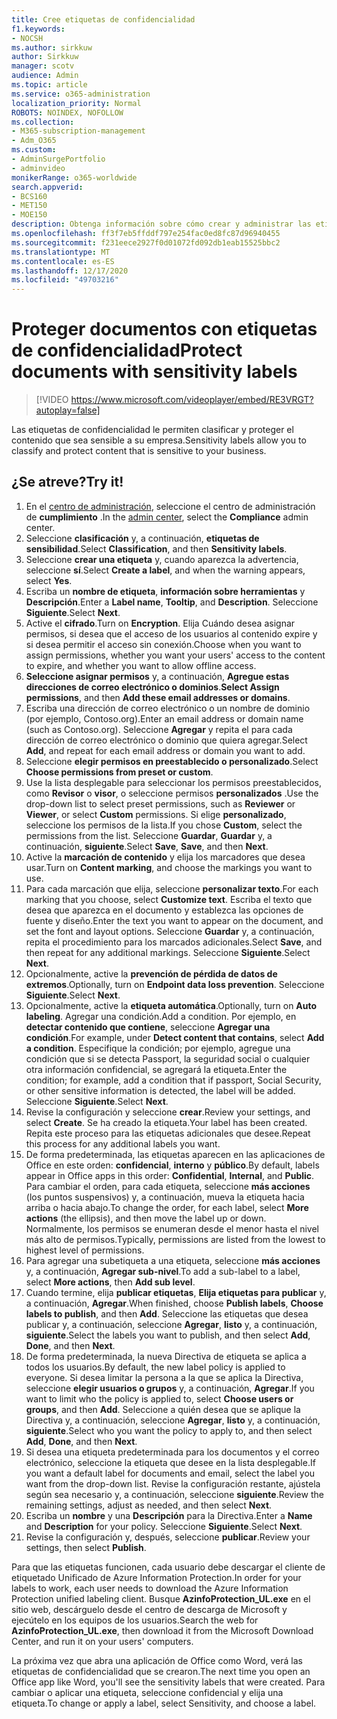 ```yaml
---
title: Cree etiquetas de confidencialidad
f1.keywords:
- NOCSH
ms.author: sirkkuw
author: Sirkkuw
manager: scotv
audience: Admin
ms.topic: article
ms.service: o365-administration
localization_priority: Normal
ROBOTS: NOINDEX, NOFOLLOW
ms.collection:
- M365-subscription-management
- Adm_O365
ms.custom:
- AdminSurgePortfolio
- adminvideo
monikerRange: o365-worldwide
search.appverid:
- BCS160
- MET150
- MOE150
description: Obtenga información sobre cómo crear y administrar las etiquetas de confidencialidad.
ms.openlocfilehash: ff3f7eb5ffddf797e254fac0ed8fc87d96940455
ms.sourcegitcommit: f231eece2927f0d01072fd092db1eab15525bbc2
ms.translationtype: MT
ms.contentlocale: es-ES
ms.lasthandoff: 12/17/2020
ms.locfileid: "49703216"
---
```

# <a name="protect-documents-with-sensitivity-labels"></a><span data-ttu-id="a152b-103">Proteger documentos con etiquetas de confidencialidad</span><span class="sxs-lookup"><span data-stu-id="a152b-103">Protect documents with sensitivity labels</span></span>

> [!VIDEO https://www.microsoft.com/videoplayer/embed/RE3VRGT?autoplay=false]

<span data-ttu-id="a152b-104">Las etiquetas de confidencialidad le permiten clasificar y proteger el contenido que sea sensible a su empresa.</span><span class="sxs-lookup"><span data-stu-id="a152b-104">Sensitivity labels allow you to classify and protect content that is sensitive to your business.</span></span>

## <a name="try-it"></a><span data-ttu-id="a152b-105">¿Se atreve?</span><span class="sxs-lookup"><span data-stu-id="a152b-105">Try it!</span></span>

1. <span data-ttu-id="a152b-106">En el [centro de administración](https://admin.microsoft.com), seleccione el centro de administración de **cumplimiento** .</span><span class="sxs-lookup"><span data-stu-id="a152b-106">In the [admin center](https://admin.microsoft.com), select the **Compliance** admin center.</span></span>
1. <span data-ttu-id="a152b-107">Seleccione **clasificación** y, a continuación, **etiquetas de sensibilidad**.</span><span class="sxs-lookup"><span data-stu-id="a152b-107">Select **Classification**, and then **Sensitivity labels**.</span></span>
1. <span data-ttu-id="a152b-108">Seleccione **crear una etiqueta** y, cuando aparezca la advertencia, seleccione **sí**.</span><span class="sxs-lookup"><span data-stu-id="a152b-108">Select **Create a label**, and when the warning appears, select **Yes**.</span></span>
1. <span data-ttu-id="a152b-109">Escriba un **nombre de etiqueta**, **información sobre herramientas** y **Descripción**.</span><span class="sxs-lookup"><span data-stu-id="a152b-109">Enter a **Label name**, **Tooltip**, and **Description**.</span></span> <span data-ttu-id="a152b-110">Seleccione **Siguiente**.</span><span class="sxs-lookup"><span data-stu-id="a152b-110">Select **Next**.</span></span>
1. <span data-ttu-id="a152b-111">Active el **cifrado**.</span><span class="sxs-lookup"><span data-stu-id="a152b-111">Turn on **Encryption**.</span></span> <span data-ttu-id="a152b-112">Elija Cuándo desea asignar permisos, si desea que el acceso de los usuarios al contenido expire y si desea permitir el acceso sin conexión.</span><span class="sxs-lookup"><span data-stu-id="a152b-112">Choose when you want to assign permissions, whether you want your users' access to the content to expire, and whether you want to allow offline access.</span></span>
1. <span data-ttu-id="a152b-113">**Seleccione asignar permisos** y, a continuación, **Agregue estas direcciones de correo electrónico o dominios**.</span><span class="sxs-lookup"><span data-stu-id="a152b-113">**Select Assign permissions**, and then **Add these email addresses or domains**.</span></span>
1. <span data-ttu-id="a152b-114">Escriba una dirección de correo electrónico o un nombre de dominio (por ejemplo, Contoso.org).</span><span class="sxs-lookup"><span data-stu-id="a152b-114">Enter an email address or domain name (such as Contoso.org).</span></span>  <span data-ttu-id="a152b-115">Seleccione **Agregar** y repita el para cada dirección de correo electrónico o dominio que quiera agregar.</span><span class="sxs-lookup"><span data-stu-id="a152b-115">Select **Add**, and repeat for each email address or domain you want to add.</span></span>
1. <span data-ttu-id="a152b-116">Seleccione **elegir permisos en preestablecido o personalizado**.</span><span class="sxs-lookup"><span data-stu-id="a152b-116">Select **Choose permissions from preset or custom**.</span></span>
1. <span data-ttu-id="a152b-117">Use la lista desplegable para seleccionar los permisos preestablecidos, como **Revisor** o **visor**, o seleccione permisos **personalizados** .</span><span class="sxs-lookup"><span data-stu-id="a152b-117">Use the drop-down list to select preset permissions, such as **Reviewer** or **Viewer**, or select **Custom** permissions.</span></span> <span data-ttu-id="a152b-118">Si elige **personalizado**, seleccione los permisos de la lista.</span><span class="sxs-lookup"><span data-stu-id="a152b-118">If you chose **Custom**, select the permissions from the list.</span></span> <span data-ttu-id="a152b-119">Seleccione **Guardar**, **Guardar** y, a continuación, **siguiente**.</span><span class="sxs-lookup"><span data-stu-id="a152b-119">Select **Save**, **Save**, and then **Next**.</span></span>
1. <span data-ttu-id="a152b-120">Active la **marcación de contenido** y elija los marcadores que desea usar.</span><span class="sxs-lookup"><span data-stu-id="a152b-120">Turn on **Content marking**, and choose the markings you want to use.</span></span>
1. <span data-ttu-id="a152b-121">Para cada marcación que elija, seleccione **personalizar texto**.</span><span class="sxs-lookup"><span data-stu-id="a152b-121">For each marking that you choose, select **Customize text**.</span></span> <span data-ttu-id="a152b-122">Escriba el texto que desea que aparezca en el documento y establezca las opciones de fuente y diseño.</span><span class="sxs-lookup"><span data-stu-id="a152b-122">Enter the text you want to appear on the document, and set the font and layout options.</span></span> <span data-ttu-id="a152b-123">Seleccione **Guardar** y, a continuación, repita el procedimiento para los marcados adicionales.</span><span class="sxs-lookup"><span data-stu-id="a152b-123">Select **Save**, and then repeat for any additional markings.</span></span> <span data-ttu-id="a152b-124">Seleccione **Siguiente**.</span><span class="sxs-lookup"><span data-stu-id="a152b-124">Select **Next**.</span></span>
1. <span data-ttu-id="a152b-125">Opcionalmente, active la **prevención de pérdida de datos de extremos**.</span><span class="sxs-lookup"><span data-stu-id="a152b-125">Optionally, turn on **Endpoint data loss prevention**.</span></span> <span data-ttu-id="a152b-126">Seleccione **Siguiente**.</span><span class="sxs-lookup"><span data-stu-id="a152b-126">Select **Next**.</span></span>
1. <span data-ttu-id="a152b-127">Opcionalmente, active la **etiqueta automática**.</span><span class="sxs-lookup"><span data-stu-id="a152b-127">Optionally, turn on **Auto labeling**.</span></span> <span data-ttu-id="a152b-128">Agregar una condición.</span><span class="sxs-lookup"><span data-stu-id="a152b-128">Add a condition.</span></span> <span data-ttu-id="a152b-129">Por ejemplo, en **detectar contenido que contiene**, seleccione **Agregar una condición**.</span><span class="sxs-lookup"><span data-stu-id="a152b-129">For example, under **Detect content that contains**, select **Add a condition**.</span></span> <span data-ttu-id="a152b-130">Especifique la condición; por ejemplo, agregue una condición que si se detecta Passport, la seguridad social o cualquier otra información confidencial, se agregará la etiqueta.</span><span class="sxs-lookup"><span data-stu-id="a152b-130">Enter the condition; for example, add a condition that if passport, Social Security, or other sensitive information is detected, the label will be added.</span></span> <span data-ttu-id="a152b-131">Seleccione **Siguiente**.</span><span class="sxs-lookup"><span data-stu-id="a152b-131">Select **Next**.</span></span>
1. <span data-ttu-id="a152b-132">Revise la configuración y seleccione **crear**.</span><span class="sxs-lookup"><span data-stu-id="a152b-132">Review your settings, and select **Create**.</span></span> <span data-ttu-id="a152b-133">Se ha creado la etiqueta.</span><span class="sxs-lookup"><span data-stu-id="a152b-133">Your label has been created.</span></span> <span data-ttu-id="a152b-134">Repita este proceso para las etiquetas adicionales que desee.</span><span class="sxs-lookup"><span data-stu-id="a152b-134">Repeat this process for any additional labels you want.</span></span>
1. <span data-ttu-id="a152b-135">De forma predeterminada, las etiquetas aparecen en las aplicaciones de Office en este orden: **confidencial**, **interno** y **público**.</span><span class="sxs-lookup"><span data-stu-id="a152b-135">By default, labels appear in Office apps in this order: **Confidential**, **Internal**, and **Public**.</span></span> <span data-ttu-id="a152b-136">Para cambiar el orden, para cada etiqueta, seleccione **más acciones** (los puntos suspensivos) y, a continuación, mueva la etiqueta hacia arriba o hacia abajo.</span><span class="sxs-lookup"><span data-stu-id="a152b-136">To change the order, for each label, select **More actions** (the ellipsis), and then move the label up or down.</span></span> <span data-ttu-id="a152b-137">Normalmente, los permisos se enumeran desde el menor hasta el nivel más alto de permisos.</span><span class="sxs-lookup"><span data-stu-id="a152b-137">Typically, permissions are listed from the lowest to highest level of permissions.</span></span>
1. <span data-ttu-id="a152b-138">Para agregar una subetiqueta a una etiqueta, seleccione **más acciones** y, a continuación, **Agregar sub-nivel**.</span><span class="sxs-lookup"><span data-stu-id="a152b-138">To add a sub-label to a label, select **More actions**, then **Add sub level**.</span></span>
1. <span data-ttu-id="a152b-139">Cuando termine, elija **publicar etiquetas**, **Elija etiquetas para publicar** y, a continuación, **Agregar**.</span><span class="sxs-lookup"><span data-stu-id="a152b-139">When finished, choose **Publish labels**, **Choose labels to publish**, and then **Add**.</span></span> <span data-ttu-id="a152b-140">Seleccione las etiquetas que desea publicar y, a continuación, seleccione **Agregar**, **listo** y, a continuación, **siguiente**.</span><span class="sxs-lookup"><span data-stu-id="a152b-140">Select the labels you want to publish, and then select **Add**, **Done**, and then **Next**.</span></span>
1. <span data-ttu-id="a152b-141">De forma predeterminada, la nueva Directiva de etiqueta se aplica a todos los usuarios.</span><span class="sxs-lookup"><span data-stu-id="a152b-141">By default, the new label policy is applied to everyone.</span></span> <span data-ttu-id="a152b-142">Si desea limitar la persona a la que se aplica la Directiva, seleccione **elegir usuarios o grupos** y, a continuación, **Agregar**.</span><span class="sxs-lookup"><span data-stu-id="a152b-142">If you want to limit who the policy is applied to, select **Choose users or groups**, and then **Add**.</span></span> <span data-ttu-id="a152b-143">Seleccione a quién desea que se aplique la Directiva y, a continuación, seleccione **Agregar**, **listo** y, a continuación, **siguiente**.</span><span class="sxs-lookup"><span data-stu-id="a152b-143">Select who you want the policy to apply to, and then select **Add**, **Done**, and then **Next**.</span></span>
1. <span data-ttu-id="a152b-144">Si desea una etiqueta predeterminada para los documentos y el correo electrónico, seleccione la etiqueta que desee en la lista desplegable.</span><span class="sxs-lookup"><span data-stu-id="a152b-144">If you want a default label for documents and email, select the label you want from the drop-down list.</span></span> <span data-ttu-id="a152b-145">Revise la configuración restante, ajústela según sea necesario y, a continuación, seleccione **siguiente**.</span><span class="sxs-lookup"><span data-stu-id="a152b-145">Review the remaining settings, adjust as needed, and then select **Next**.</span></span>
1. <span data-ttu-id="a152b-146">Escriba un **nombre** y una **Descripción** para la Directiva.</span><span class="sxs-lookup"><span data-stu-id="a152b-146">Enter a **Name** and **Description** for your policy.</span></span> <span data-ttu-id="a152b-147">Seleccione **Siguiente**.</span><span class="sxs-lookup"><span data-stu-id="a152b-147">Select **Next**.</span></span>
1. <span data-ttu-id="a152b-148">Revise la configuración y, después, seleccione **publicar**.</span><span class="sxs-lookup"><span data-stu-id="a152b-148">Review your settings, then select **Publish**.</span></span>

<span data-ttu-id="a152b-149">Para que las etiquetas funcionen, cada usuario debe descargar el cliente de etiquetado Unificado de Azure Information Protection.</span><span class="sxs-lookup"><span data-stu-id="a152b-149">In order for your labels to work, each user needs to download the Azure Information Protection unified labeling client.</span></span> <span data-ttu-id="a152b-150">Busque **AzinfoProtection_UL.exe** en el sitio web, descárguelo desde el centro de descarga de Microsoft y ejecútelo en los equipos de los usuarios.</span><span class="sxs-lookup"><span data-stu-id="a152b-150">Search the web for **AzinfoProtection_UL.exe**, then download it from the Microsoft Download Center, and run it on your users' computers.</span></span>

<span data-ttu-id="a152b-151">La próxima vez que abra una aplicación de Office como Word, verá las etiquetas de confidencialidad que se crearon.</span><span class="sxs-lookup"><span data-stu-id="a152b-151">The next time you open an Office app like Word, you'll see the sensitivity labels that were created.</span></span> <span data-ttu-id="a152b-152">Para cambiar o aplicar una etiqueta, seleccione confidencial y elija una etiqueta.</span><span class="sxs-lookup"><span data-stu-id="a152b-152">To change or apply a label, select Sensitivity, and choose a label.</span></span>

